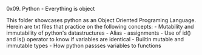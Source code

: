 0x09. Python - Everything is object


This folder showcases python as an Object Oriented Programing Language. Herein are txt files that practice on the following concepts:
	- Mutability and immutability of python's datastructures
	- Alias
	- assignments
	- Use of id() and is() operator to know if variables are identical
	- Builtin mutable and immutable types
	- How python passses variables to functions
